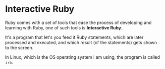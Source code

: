 # Interactive Ruby

Ruby comes with a set of tools that ease the process of developing
and learning with Ruby, one of such tools is **Interactive Ruby**.

It's a program that let's you feed it Ruby statements, which are later processed
and executed, and which result (of the statements) gets shown to the screen.

In Linux, which is the OS operating system I am using, the program is called `irb`.

